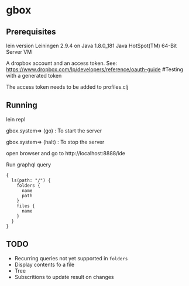 # gbox


## Prerequisites

lein version
Leiningen 2.9.4 on Java 1.8.0_181 Java HotSpot(TM) 64-Bit Server VM

A dropbox account and an access token.
See: https://www.dropbox.com/lp/developers/reference/oauth-guide #Testing with a generated token

The access token needs to be added to profiles.clj

## Running
 
lein repl

gbox.system=> (go)   : To start the server 

gbox.system=> (halt) : To stop the server 

open browser and go to http://localhost:8888/ide

Run graphql query
```
{
  ls(path: "/") {
    folders {
      name
      path
    }
    files {
      name
    }
  }
}
```

## TODO
- Recurring queries not yet supported in `folders`
- Display contents fo a file
- Tree
- Subscritions to update result on changes

